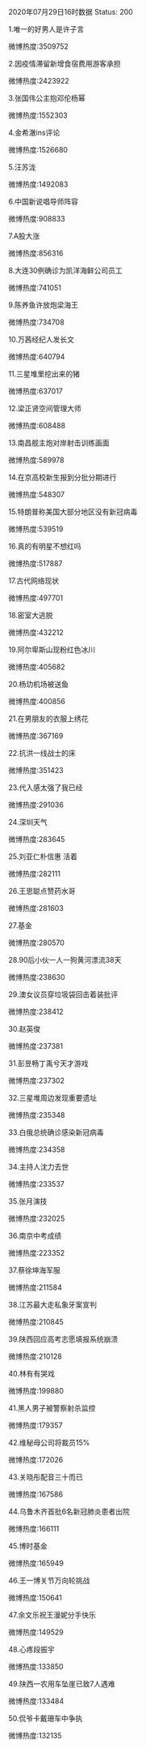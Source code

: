 2020年07月29日16时数据
Status: 200

1.唯一的好男人是许子言

微博热度:3509752

2.因疫情滞留新增食宿费用游客承担

微博热度:2423922

3.张国伟公主抱邓伦杨幂

微博热度:1552303

4.金希澈ins评论

微博热度:1526680

5.汪苏泷

微博热度:1492083

6.中国新说唱导师阵容

微博热度:908833

7.A股大涨

微博热度:856316

8.大连30例确诊为凯洋海鲜公司员工

微博热度:741051

9.陈养鱼许放炮梁海王

微博热度:734708

10.万茜经纪人发长文

微博热度:640794

11.三星堆里挖出来的猪

微博热度:637017

12.梁正贤空间管理大师

微博热度:608488

13.南昌舰主炮对岸射击训练画面

微博热度:589978

14.在京高校新生报到分批分期进行

微博热度:548307

15.特朗普称美国大部分地区没有新冠病毒

微博热度:539519

16.真的有明星不想红吗

微博热度:517887

17.古代网络现状

微博热度:497701

18.密室大逃脱

微博热度:432212

19.阿尔卑斯山现粉红色冰川

微博热度:405682

20.杨玏机场被送鱼

微博热度:400856

21.在男朋友的衣服上绣花

微博热度:367169

22.抗洪一线战士的床

微博热度:351423

23.代入感太强了我已经

微博热度:291036

24.深圳天气

微博热度:283645

25.刘亚仁朴信惠 活着

微博热度:282111

26.王思聪点赞药水哥

微博热度:281603

27.基金

微博热度:280570

28.90后小伙一人一狗黄河漂流38天

微博热度:238630

29.澳女议员穿垃圾袋回击着装批评

微博热度:238412

30.赵英俊

微博热度:237381

31.彭昱畅丁禹兮天才游戏

微博热度:237302

32.三星堆周边发现重要遗址

微博热度:235348

33.白俄总统确诊感染新冠病毒

微博热度:234358

34.主持人沈力去世

微博热度:233537

35.张月演技

微博热度:232025

36.南京中考成绩

微博热度:223352

37.蔡徐坤海军服

微博热度:211584

38.江苏最大走私象牙案宣判

微博热度:210845

39.陕西回应高考志愿填报系统崩溃

微博热度:210128

40.林有有哭戏

微博热度:199880

41.黑人男子被警察射杀监控

微博热度:179357

42.维秘母公司将裁员15%

微博热度:172026

43.关晓彤配音三十而已

微博热度:167586

44.乌鲁木齐首批6名新冠肺炎患者出院

微博热度:166111

45.博时基金

微博热度:165949

46.王一博关节万向轮挑战

微博热度:150641

47.余文乐祝王漫妮分手快乐

微博热度:149529

48.心疼段振宇

微博热度:133850

49.陕西一农用车坠崖已致7人遇难

微博热度:133484

50.侃爷卡戴珊车中争执

微博热度:132135

